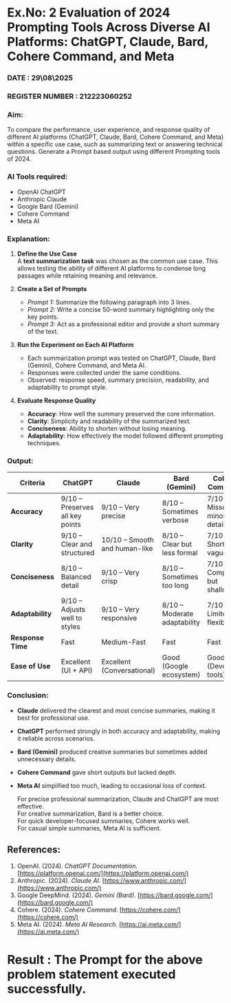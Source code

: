 
# Ex.No: 2 	Evaluation of 2024 Prompting Tools Across Diverse AI Platforms: ChatGPT, Claude, Bard, Cohere Command, and Meta 
### DATE : 29\08\2025                                                                            
### REGISTER NUMBER : 212223060252
 
### Aim:
To compare the performance, user experience, and response quality of different AI platforms (ChatGPT, Claude, Bard, Cohere Command, and Meta) within a specific use case, such as summarizing text or answering technical questions. Generate a Prompt based output using different Prompting tools of 2024.

### AI Tools required:
- OpenAI ChatGPT  
- Anthropic Claude  
- Google Bard (Gemini)  
- Cohere Command  
- Meta AI  

### Explanation:
1. **Define the Use Case**  
   A **text summarization task** was chosen as the common use case. This allows testing the ability of different AI platforms to condense long passages while retaining meaning and relevance.  

2. **Create a Set of Prompts**  
   - *Prompt 1:* Summarize the following paragraph into 3 lines.  
   - *Prompt 2:* Write a concise 50-word summary highlighting only the key points.  
   - *Prompt 3:* Act as a professional editor and provide a short summary of the text.  

3. **Run the Experiment on Each AI Platform**  
   - Each summarization prompt was tested on ChatGPT, Claude, Bard (Gemini), Cohere Command, and Meta AI.  
   - Responses were collected under the same conditions.  
   - Observed: response speed, summary precision, readability, and adaptability to prompt style.  

4. **Evaluate Response Quality**  
   - **Accuracy**: How well the summary preserved the core information.  
   - **Clarity**: Simplicity and readability of the summarized text.  
   - **Conciseness**: Ability to shorten without losing meaning.  
   - **Adaptability**: How effectively the model followed different prompting techniques.  

### Output:
| **Criteria**     | **ChatGPT** | **Claude** | **Bard (Gemini)** | **Cohere Command** | **Meta AI** |
|------------------|-------------|------------|-------------------|---------------------|-------------|
| **Accuracy**     | 9/10 – Preserves all key points | 9/10 – Very precise | 8/10 – Sometimes verbose | 7/10 – Misses minor details | 7/10 – Simplified version |
| **Clarity**      | 9/10 – Clear and structured | 10/10 – Smooth and human-like | 8/10 – Clear but less formal | 7/10 – Short but vague | 7/10 – Easy but basic |
| **Conciseness**  | 8/10 – Balanced detail | 9/10 – Very crisp | 8/10 – Sometimes too long | 7/10 – Compact but shallow | 6/10 – Overly short |
| **Adaptability** | 9/10 – Adjusts well to styles | 9/10 – Very responsive | 8/10 – Moderate adaptability | 7/10 – Limited flexibility | 6/10 – Rigid |
| **Response Time**| Fast | Medium-Fast | Fast | Fast | Medium |
| **Ease of Use**  | Excellent (UI + API) | Excellent (Conversational) | Good (Google ecosystem) | Good (Developer tools) | Good (Basic use) |  

### Conclusion: 
- **Claude** delivered the clearest and most concise summaries, making it best for professional use.  
- **ChatGPT** performed strongly in both accuracy and adaptability, making it reliable across scenarios.  
- **Bard (Gemini)** produced creative summaries but sometimes added unnecessary details.  
- **Cohere Command** gave short outputs but lacked depth.  
- **Meta AI** simplified too much, leading to occasional loss of context.

  For precise professional summarization, Claude and ChatGPT are most effective.  
  For creative summarization, Bard is a better choice.  
  For quick developer-focused summaries, Cohere works well.  
  For casual simple summaries, Meta AI is sufficient.  

## References:  
1. OpenAI. (2024). *ChatGPT Documentation*. [https://platform.openai.com/](https://platform.openai.com/)  
2. Anthropic. (2024). *Claude AI*. [https://www.anthropic.com/](https://www.anthropic.com/)  
3. Google DeepMind. (2024). *Gemini (Bard)*. [https://bard.google.com/](https://bard.google.com/)  
4. Cohere. (2024). *Cohere Command*. [https://cohere.com/](https://cohere.com/)  
5. Meta AI. (2024). *Meta AI Research*. [https://ai.meta.com/](https://ai.meta.com/)  


# Result : The Prompt for the above problem statement executed successfully.
